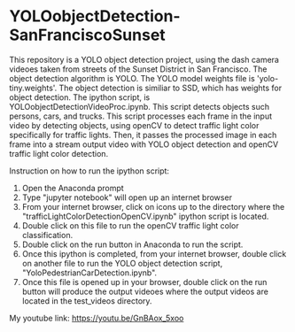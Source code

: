 # YOLOobjectDetection-SanFranciscoSunset
This repository is a YOLO object detection project, using the dash camera videoes taken from streets of the Sunset District in 
San Francisco. The object detection algorithm is YOLO. The YOLO model weights file is 'yolo-tiny.weights'.   The object detection is 
similiar to SSD, which has weights for object detection. The ipython script, is YOLOobjectDetectionVideoProc.ipynb. This script detects
objects such persons, cars, and trucks. This script processes each frame in the input video by detecting 
objects, using openCV to detect traffic light color specifically for traffic lights. Then, it passes the processed image in each frame 
into a stream output video with YOLO object detection and openCV traffic light color detection.

Instruction on how to run the ipython script:
1)  Open the Anaconda prompt
2)  Type "jupyter notebook" will open up an internet browser
3)  From your internet browser, click on icons up to the directory where the "trafficLightColorDetectionOpenCV.ipynb" ipython script is 
    located.
4)  Double click on this file to run the openCV traffic light color classification.
5)  Double click on the run button in Anaconda to run the script.
6)  Once this ipython is completed, from your internet browser, double click on another file to run the YOLO object detection
    script, "YoloPedestrianCarDetection.ipynb".
7)  Once this file is opened up in your browser, double click on the run button will produce the output videoes where the output 
    videos are located in the test_videos directory.

My youtube link:
https://youtu.be/GnBAox_5xoo
